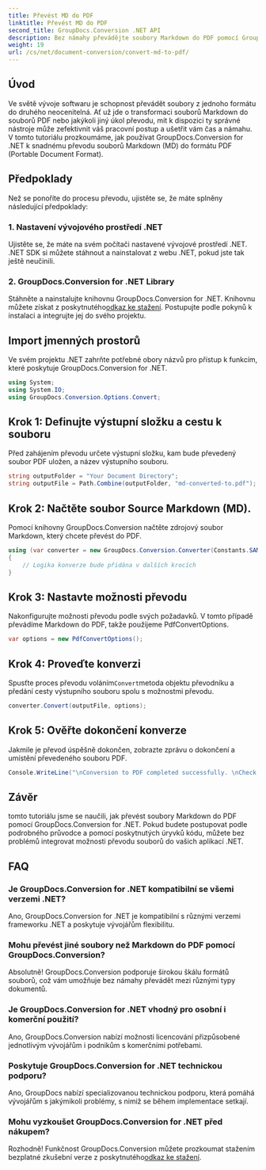 ```yaml
---
title: Převést MD do PDF
linktitle: Převést MD do PDF
second_title: GroupDocs.Conversion .NET API
description: Bez námahy převádějte soubory Markdown do PDF pomocí GroupDocs.Conversion for .NET. Zjednodušte svůj pracovní postup s dokumenty.
weight: 19
url: /cs/net/document-conversion/convert-md-to-pdf/
---
```

## Úvod
Ve světě vývoje softwaru je schopnost převádět soubory z jednoho formátu do druhého neocenitelná. Ať už jde o transformaci souborů Markdown do souborů PDF nebo jakýkoli jiný úkol převodu, mít k dispozici ty správné nástroje může zefektivnit váš pracovní postup a ušetřit vám čas a námahu. V tomto tutoriálu prozkoumáme, jak používat GroupDocs.Conversion for .NET k snadnému převodu souborů Markdown (MD) do formátu PDF (Portable Document Format).
## Předpoklady
Než se ponoříte do procesu převodu, ujistěte se, že máte splněny následující předpoklady:
### 1. Nastavení vývojového prostředí .NET
Ujistěte se, že máte na svém počítači nastavené vývojové prostředí .NET. .NET SDK si můžete stáhnout a nainstalovat z webu .NET, pokud jste tak ještě neučinili.
### 2. GroupDocs.Conversion for .NET Library
 Stáhněte a nainstalujte knihovnu GroupDocs.Conversion for .NET. Knihovnu můžete získat z poskytnutého[odkaz ke stažení](https://releases.groupdocs.com/conversion/net/). Postupujte podle pokynů k instalaci a integrujte jej do svého projektu.

## Import jmenných prostorů
Ve svém projektu .NET zahrňte potřebné obory názvů pro přístup k funkcím, které poskytuje GroupDocs.Conversion for .NET.

```csharp
using System;
using System.IO;
using GroupDocs.Conversion.Options.Convert;
```
## Krok 1: Definujte výstupní složku a cestu k souboru
Před zahájením převodu určete výstupní složku, kam bude převedený soubor PDF uložen, a název výstupního souboru.
```csharp
string outputFolder = "Your Document Directory";
string outputFile = Path.Combine(outputFolder, "md-converted-to.pdf");
```
## Krok 2: Načtěte soubor Source Markdown (MD).
Pomocí knihovny GroupDocs.Conversion načtěte zdrojový soubor Markdown, který chcete převést do PDF.
```csharp
using (var converter = new GroupDocs.Conversion.Converter(Constants.SAMPLE_MD))
{
    // Logika konverze bude přidána v dalších krocích
}
```
## Krok 3: Nastavte možnosti převodu
Nakonfigurujte možnosti převodu podle svých požadavků. V tomto případě převádíme Markdown do PDF, takže použijeme PdfConvertOptions.
```csharp
var options = new PdfConvertOptions();
```
## Krok 4: Proveďte konverzi
 Spusťte proces převodu voláním`Convert`metoda objektu převodníku a předání cesty výstupního souboru spolu s možnostmi převodu.
```csharp
converter.Convert(outputFile, options);
```
## Krok 5: Ověřte dokončení konverze
Jakmile je převod úspěšně dokončen, zobrazte zprávu o dokončení a umístění převedeného souboru PDF.
```csharp
Console.WriteLine("\nConversion to PDF completed successfully. \nCheck output in {0}", outputFolder);
```

## Závěr
tomto tutoriálu jsme se naučili, jak převést soubory Markdown do PDF pomocí GroupDocs.Conversion for .NET. Pokud budete postupovat podle podrobného průvodce a pomocí poskytnutých úryvků kódu, můžete bez problémů integrovat možnosti převodu souborů do vašich aplikací .NET.
## FAQ
### Je GroupDocs.Conversion for .NET kompatibilní se všemi verzemi .NET?
Ano, GroupDocs.Conversion for .NET je kompatibilní s různými verzemi frameworku .NET a poskytuje vývojářům flexibilitu.
### Mohu převést jiné soubory než Markdown do PDF pomocí GroupDocs.Conversion?
Absolutně! GroupDocs.Conversion podporuje širokou škálu formátů souborů, což vám umožňuje bez námahy převádět mezi různými typy dokumentů.
### Je GroupDocs.Conversion for .NET vhodný pro osobní i komerční použití?
Ano, GroupDocs.Conversion nabízí možnosti licencování přizpůsobené jednotlivým vývojářům i podnikům s komerčními potřebami.
### Poskytuje GroupDocs.Conversion for .NET technickou podporu?
Ano, GroupDocs nabízí specializovanou technickou podporu, která pomáhá vývojářům s jakýmikoli problémy, s nimiž se během implementace setkají.
### Mohu vyzkoušet GroupDocs.Conversion for .NET před nákupem?
 Rozhodně! Funkčnost GroupDocs.Conversion můžete prozkoumat stažením bezplatné zkušební verze z poskytnutého[odkaz ke stažení](https://releases.groupdocs.com/conversion/net/).